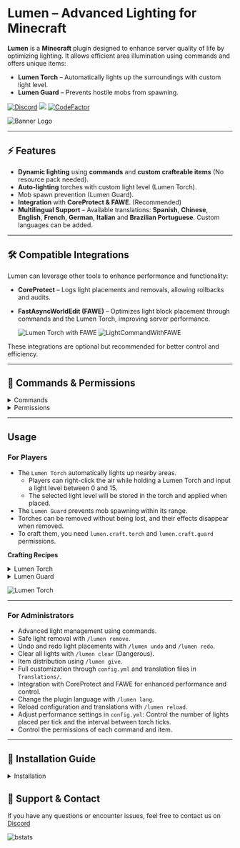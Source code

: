 # Lumen – Advanced Lighting for Minecraft

**Lumen** is a **Minecraft** plugin designed to enhance server quality of life by optimizing lighting. It allows efficient area illumination using commands and offers unique items:

- **Lumen Torch** – Automatically lights up the surroundings with custom light level.
- **Lumen Guard** – Prevents hostile mobs from spawning.

[![Discord](https://img.shields.io/discord/1079917552588816484?label=Discord&logo=discord&logoColor=white&color=31FFA3&style=for-the-badge)](https://erosmari.com/discord) ![](https://img.shields.io/badge/Made%20with-%E2%9D%A4%EF%B8%8F%20by%20stargaze-31FFA3?style=for-the-badge) [![CodeFactor](https://img.shields.io/codefactor/grade/github/soystargaze/lumen?style=for-the-badge&logo=codefactor&logoColor=white&color=31FFA3)](https://www.codefactor.io/repository/github/soystargaze/lumen)

![Banner Logo](https://cdn.modrinth.com/data/izTZx6gw/images/ed1c78a69e6aba737ccc687acc242140fcce6299.png)

---

## ⚡️ Features

- **Dynamic lighting** using **commands** and **custom crafteable items** (No resource pack needed).
- **Auto-lighting** torches with custom light level (Lumen Torch).
- Mob spawn prevention (Lumen Guard).
- **Integration** with **CoreProtect & FAWE**. (Recommended)
- **Multilingual Support** – Available translations: **Spanish**, **Chinese**, **English**, **French**, **German**, **Italian** and **Brazilian Portuguese**. Custom languages can be added.

---

## 🛠️ Compatible Integrations

Lumen can leverage other tools to enhance performance and functionality:

- **CoreProtect** – Logs light placements and removals, allowing rollbacks and audits.
- **FastAsyncWorldEdit (FAWE)** – Optimizes light block placement through commands and the Lumen Torch, improving server performance.

  ![Lumen Torch with FAWE](https://imgur.com/pgmWWE1.gif)
  ![LightCommandWithFAWE](https://imgur.com/tqJ3gLA.gif)

These integrations are optional but recommended for better control and efficiency.

---

## 🔐 Commands & Permissions

<details>
<summary>Commands</summary>

Lumen also provides a variety of aliases for each command `/lumen`, `/lu`, and `/l`.

- `/lumen light <range> <light_level> <include_skylight>` – Places lights dynamically.
- `/lumen undo` – Undoes previous light placements.
- `/lumen redo` – Redoes removed lights.
- `/lumen remove area <range>` – Removes lights in a specified area.
- `/lumen clear confirm` – Clears all registered lights.
- `/lumen give <player/all> <torch_type> <quantity>` – Gives torches to players.
- `/lumen reload` – Reloads configuration and translations.
- `/lumen lang <language>` – Changes the plugin language.

</details>

<details>
<summary>Permissions</summary>

- **OP Permissions:**
  - `lumen.light` – Permission to use `/lumen light`.
  - `lumen.cancel` – Permission to cancel active tasks.
  - `lumen.undo` – Permission to undo placements.
  - `lumen.redo` – Permission to redo removed lights.
  - `lumen.remove` – Permission to remove lights.
  - `lumen.clear` – Permission to clear all lights.
  - `lumen.give` – Permission to give `Lumen Torch` and `Lumen Guard`.
  - `lumen.reload` – Permission to reload configuration and translations.
  - `lumen.lang` – Permission to change the language.
- **PLAYER Permissions:**
  - `lumen.craft.*` – Permission to craft all Lumen items.
    - `lumen.craft.torch` – Permission to craft the `Lumen Torch`.
    - `lumen.craft.guard` – Permission to craft the `Lumen Guard`.

</details>

---

## Usage

### For Players
- The `Lumen Torch` automatically lights up nearby areas.
    - Players can right-click the air while holding a Lumen Torch and input a light level between 0 and 15.
    - The selected light level will be stored in the torch and applied when placed.
- The `Lumen Guard` prevents mob spawning within its range.
- Torches can be removed without being lost, and their effects disappear when removed.
- To craft them, you need `lumen.craft.torch` and `lumen.craft.guard` permissions.

**Crafting Recipes**
<details>
<summary>Lumen Torch</summary>

![Lumen Torch Recipe](https://cdn.modrinth.com/data/izTZx6gw/images/3b24b9cfe98580f238256d836aa834aa0eb637de.png)

</details>
<details>
<summary>Lumen Guard</summary>

![Lumen Guard Recipe](https://cdn.modrinth.com/data/izTZx6gw/images/fcc06b4f5b13ef6a5db471241a713acd3b700195.png)

</details>

![Lumen Torch](https://imgur.com/3OQtjzg.gif)

---

### For Administrators
- Advanced light management using commands.
- Safe light removal with `/lumen remove`.
- Undo and redo light placements with `/lumen undo` and `/lumen redo`.
- Clear all lights with `/lumen clear` (Dangerous).
- Item distribution using `/lumen give`.
- Full customization through `config.yml` and translation files in `Translations/`.
- Integration with CoreProtect and FAWE for enhanced performance and control.
- Change the plugin language with `/lumen lang`.
- Reload configuration and translations with `/lumen reload`.
- Adjust performance settings in `config.yml`: Control the number of lights placed per tick and the interval between torch ticks.
- Control the permissions of each command and item.

---

## 📌 Installation Guide

<details><summary>Installation</summary>

## **Prerequisites**
Before installing Lumen, make sure your server meets the following requirements:

- **Minecraft Server:** PaperMC **1.21 or higher** (recommended **1.21.4**, the latest stable version).
- **Java:** Version **21 or higher**.
- **Optional Dependencies:**
    - **CoreProtect (Optional):** Enables tracking and rollback of placed or removed lights. Integration can be verified in the console upon server startup.
    - **FastAsyncWorldEdit (Optional):** Optimizes performance for placing and removing large amounts of lights.

---

## **Step 1: Download the Plugin**
Download the latest version of **Lumen** from [Modrinth](https://modrinth.com/plugin/lumen) and ensure you obtain a valid `.jar` file.

---

## **Step 2: Installation**
1. **Upload the file** `Lumen.jar` to the `plugins/` folder of your PaperMC server.
2. **Restart the server** to automatically generate the configuration files.
3. **Verify installation** by checking the console. If the installation was successful, you will see a message indicating that the plugin has been loaded correctly.

---

## **Step 3: Initial Configuration**
1. **Navigate to the configuration folder:** `plugins/Lumen/`
2. **Edit `config.yml`** to adjust performance settings, such as:
    - `command_lights_per_tick`: Number of lights added per tick when using commands.
    - `torch_lights_per_tick`: Number of lights added per tick when using torches.
    - `torch_tick_interval`: Interval between torch ticks.
    - `mob_torch_radius`: Protection radius of the anti-mob torch.
3. **If using CoreProtect,** check the server console on startup. If integration is successful, you will see a message indicating that CoreProtect has been detected and is active in Lumen.
4. **If using FastAsyncWorldEdit,** ensure it is installed and properly configured to optimize the placement and removal of lights.

---

## **Step 4: Troubleshooting**
- **The plugin does not load:** It is recommended to use **PaperMC 1.21.4**, the latest stable version. Also, ensure you are using Java 21 or higher.
- **CoreProtect errors:** Check the console when starting the server. If integration does not activate, ensure CoreProtect is correctly installed.
- **Low performance when placing lights:** Adjust values in `config.yml` and/or install **FastAsyncWorldEdit** to optimize large-scale block processing.
- Only newly placed `Lumen Torch` and `Lumen Guard` will have effects of changes in config.yml. Previously placed torches will not be affected unless removed and placed again.

</details>

## 💬 Support & Contact

If you have any questions or encounter issues, feel free to contact us on [Discord](https://erosmari.com/discord)

![bstats](https://bstats.org/signatures/bukkit/Lumen%20-%20Ultimate%20Lightning.svg)
